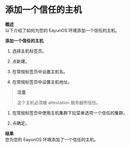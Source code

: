 # 添加一个信任的主机
**概述**<br/>
以下介绍了如何为您的 EayunOS 环境添加一个信任的主机。

**添加一个信任的主机**

1. 选择主机标签页。

1. 点新建。

1. 在常规标签页中设置主机名。

1. 在常规标签页中设置主机地址。

 > **注意**
>
> 这个主机必须被 attestation 服务器所信任。

1. 在常规标签页中使用主机集群下拉菜单选项一个信任的集群。

1. 点确定。

**结果**<br/>
您为您的 EayunOS 环境添加了一个信任的主机。

